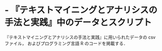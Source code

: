 # - 『テキストマイニングとアナリシスの手法と実践』中のデータとスクリプト
『テキストマイニングとアナリシスの手法と実践』に用いられたデータの csv ファイル，
およびプログラミング言語 R のコードを掲載する．
